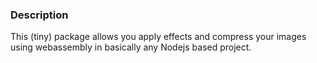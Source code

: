 ### Description
This (tiny) package allows you apply effects and compress your images using webassembly in basically any Nodejs based project.

